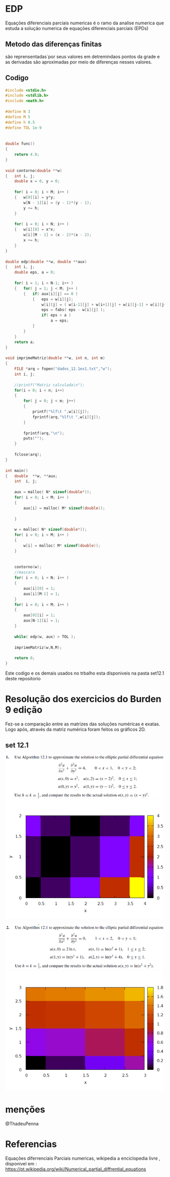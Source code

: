 # EDP

Equações diferenciais parciais numericas é o ramo da analise numerica que estuda a solução numerica de equações diferenciais parciais (EPDs)

## Metodo das diferenças finitas 
são reprensentadas´por seus valores em detremindaos pontos da grade e as derivadas são aproximadas por meio de diferenças nesses valores.

## Codigo

``` c
#include <stdio.h>
#include <stdlib.h>
#include <math.h>

#define N 3
#define M 5
#define h 0.5
#define TOL 1e-9


double func()
{
    return 4.0;
}

void contorno(double **w)
{	int i, j;
	double x = 0, y = 0;

	for( i = 0; i < M; i++ )
	{	w[0][i] = y*y;
		w[N - 1][i] = (y - 1)*(y - 1);
		y += h;
	}

	for( i = 0; i < N; i++ )
	{	w[i][0] = x*x;
		w[i][M - 1] = (x - 2)*(x - 2);
		x += h;
	}
}

double edp(double **w, double **aux)
{	int i, j;
	double eps, a = 0;

	for( i = 1; i < N-1; i++ )
	{	for( j = 1; j < M; j++ )
		{	if( aux[i][j] == 0 )
			{	eps = w[i][j];
				w[i][j] = ( w[i-1][j] + w[i+1][j] + w[i][j-1] + w[i][j+1] -h*h* func())/ 4.0;
				eps = fabs( eps - w[i][j] );
				if( eps > a )
					a = eps;
			}
		}
	}
	return a;
}

void imprimeMatriz(double **w, int n, int m)
{
    FILE *arq = fopen("dados_12.1ex1.txt","w");
    int i, j;

	//printf("Matriz calculada\n");
	for(i = 0; i < n; i++)
	{
		for( j = 0; j < m; j++)
        {
            printf("%lf\t ",w[i][j]);
            fprintf(arq,"%lf\t ",w[i][j]);
        }

        fprintf(arq,"\n");
		puts("");
	}

	fclose(arq);
}

int main()
{	double	**w, **aux;
	int  i, j;

	aux = malloc( N* sizeof(double*));
	for( i = 0; i < M; i++ )
    {
        aux[i] = malloc( M* sizeof(double));

    }

	w = malloc( N* sizeof(double*));
	for( i = 0; i < M; i++ )
    {
        w[i] = malloc( M* sizeof(double));
    }


	contorno(w);
	//mascara
	for( i = 0; i < N; i++ )
	{
	    aux[i][0] = 1;
		aux[i][M-1] = 1;
	}
	for( i = 0; i < M; i++ )
	{
	    aux[0][i] = 1;
		aux[N-1][i] = 1;
	}

	while( edp(w, aux) > TOL );

	imprimeMatriz(w,N,M);

	return 0;
}

```

Este codigo e os demais usados no trbalho esta disponiveis na pasta set12.1 deste repositorio


# Resolução dos exercicios do Burden 9 edição

Fez-se a comparação entre as matrizes das soluções numéricas e exatas. Logo após, através da matriz numérica foram feitos os gráficos 2D.

## set 12.1

![12.1ex1](displaymath/12.1ex1.png)  
![fig:12.1ex1](exercicios/graf1.png)   

![12.1ex2](displaymath/12.1ex2.png)  
![fig:12.1ex2](exercicios/graf2.png)  

# menções

@ThadeuPenna

# Referencias
Equações diferrenciais Parciais numericas, wikipedia a enciclopedia livre , disponivel em : https://pt.wikipedia.org/wiki/Numerical_partial_diffrential_equations





